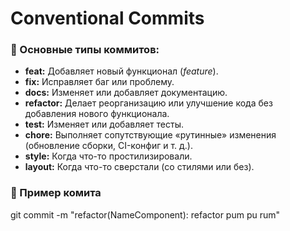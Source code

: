 # Conventional Commits

### 🔹 Основные типы коммитов:

- **feat:** Добавляет новый функционал (_feature_).
- **fix:** Исправляет баг или проблему.
- **docs:** Изменяет или добавляет документацию.
- **refactor:** Делает реорганизацию или улучшение кода без добавления нового функционала.
- **test:** Изменяет или добавляет тесты.
- **chore:** Выполняет сопутствующие «рутинные» изменения (обновление сборки, CI-конфиг и т. д.).
- **style:** Когда что-то простилизировали.
- **layout:** Когда что-то сверстали (со стилями или без).

### 🔹 Пример комита

git commit -m "refactor(NameComponent): refactor pum pu rum"
